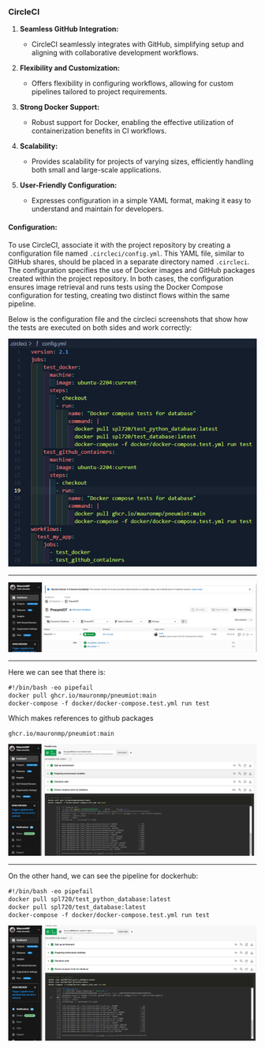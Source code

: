 ### CircleCI

1. **Seamless GitHub Integration:**
   - CircleCI seamlessly integrates with GitHub, simplifying setup and aligning with collaborative development workflows.

2. **Flexibility and Customization:**
   - Offers flexibility in configuring workflows, allowing for custom pipelines tailored to project requirements.

3. **Strong Docker Support:**
   - Robust support for Docker, enabling the effective utilization of containerization benefits in CI workflows.

4. **Scalability:**
   - Provides scalability for projects of varying sizes, efficiently handling both small and large-scale applications.

5. **User-Friendly Configuration:**
   - Expresses configuration in a simple YAML format, making it easy to understand and maintain for developers.

#### Configuration:

To use CircleCI, associate it with the project repository by creating a configuration file named `.circleci/config.yml`. This YAML file, similar to GitHub shares, should be placed in a separate directory named `.circleci`. The configuration specifies the use of Docker images and GitHub packages created within the project repository. In both cases, the configuration ensures image retrieval and runs tests using the Docker Compose configuration for testing, creating two distinct flows within the same pipeline.

Below is the configuration file and the circleci screenshots that show how the tests are executed on both sides and work correctly:

![CircleCi config file](../../img/Milestone_4/CI_config_file.png)
___
![CircleCi Pipeline](../../img/Milestone_4/pipelines_circleci.png)

___
Here we can see that there is:

```
#!/bin/bash -eo pipefail
docker pull ghcr.io/mauronmp/pneumiot:main
docker-compose -f docker/docker-compose.test.yml run test  
```

Which makes references to github packages 
```
ghcr.io/mauronmp/pneumiot:main
```
![CircleCi docker tests](../../img/Milestone_4/CI_Github_Packages.png)

___

On the other hand, we can see the pipeline for dockerhub:
```
#!/bin/bash -eo pipefail
docker pull spl720/test_python_database:latest
docker pull spl720/test_database:latest
docker-compose -f docker/docker-compose.test.yml run test   
```
![CircleCi github packages tests](../../img/Milestone_4/CI_pipepline_docker.png)